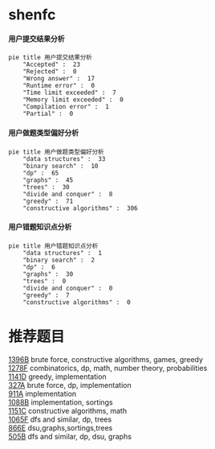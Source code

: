 # shenfc

<!-- tabs:start -->



#### **用户提交结果分析**

```mermaid
pie title 用户提交结果分析
    "Accepted" :  23
    "Rejected" :  0
    "Wrong answer" :  17
    "Runtime error" :  0
    "Time limit exceeded" :  7
    "Memory limit exceeded" :  0
    "Compilation error" :  1
    "Partial" :  0
```

#### **用户做题类型偏好分析**

```mermaid
pie title 用户做题类型偏好分析
    "data structures" :  33
    "binary search" :  10
    "dp" :  65
    "graphs" :  45
    "trees" :  30
    "divide and conquer" :  8
    "greedy" :  71
    "constructive algorithms" :  306
```
#### **用户错题知识点分析**

```mermaid
pie title 用户错题知识点分析
    "data structures" :  1
    "binary search" :  2
    "dp" :  6
    "graphs" :  30
    "trees" :  0
    "divide and conquer" :  0
    "greedy" :  7
    "constructive algorithms" :  0
```



<!-- tabs:end -->
# 推荐题目
[1396B](https://codeforces.com/contest/1396/problem/B)		brute force,
                        constructive algorithms,
                        games,
                        greedy		  
[1278F](https://codeforces.com/contest/1278/problem/F)		combinatorics,
                        dp,
                        math,
                        number theory,
                        probabilities		  
[1141D](https://codeforces.com/contest/1141/problem/D)		greedy,
                        implementation		  
[327A](https://codeforces.com/contest/327/problem/A)		brute force,
                        dp,
                        implementation		  
[911A](https://codeforces.com/contest/911/problem/A)		implementation		  
[1088B](https://codeforces.com/contest/1088/problem/B)		implementation,
                        sortings		  
[1151C](https://codeforces.com/contest/1151/problem/C)		constructive algorithms,
                        math		  
[1065F](https://codeforces.com/contest/1065/problem/F)		dfs and similar,
                        dp,
                        trees		  
[866E](https://codeforces.com/contest/866/problem/E)		dsu,graphs,sortings,trees		  
[505B](https://codeforces.com/contest/505/problem/B)		dfs and similar,
                        dp,
                        dsu,
                        graphs		  
